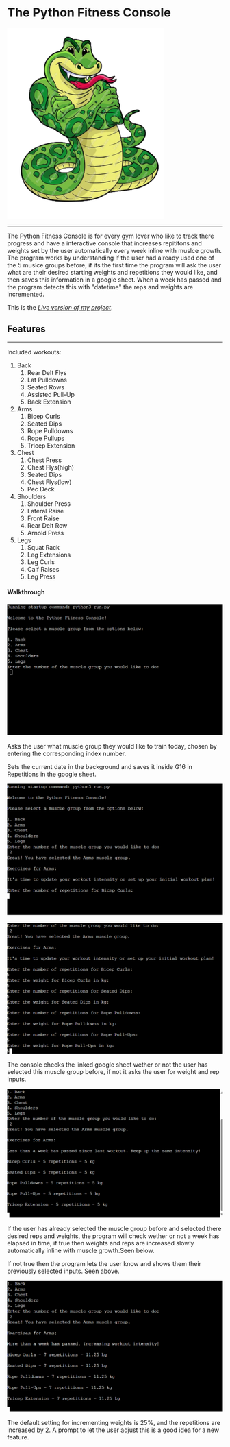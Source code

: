 # The Python Fitness Console
![A muscular python](assets/images/editedbuffpython.png)
***
The Python Fitness Console is for every gym lover who like to track there progress and have a interactive console that increases repititons and weights set by the user automatically every week inline with muslce growth. The program works by understanding if the user had already used one of the 5 muslce groups before, if its the first time the program will ask the user what are their desired starting weights and repetitions they would like, and then saves this information in a google sheet. When a week has passed and the program detects this with "datetime" the reps and weights are incremented.

This is the *[Live version of my project](https://pythonfitnessconsole-3375f331b895.herokuapp.com/)*.

## Features
***

Included workouts:

1. Back
    1. Rear Delt Flys
    2. Lat Pulldowns
    3. Seated Rows
    4. Assisted Pull-Up
    5. Back Extension
2. Arms
    1. Bicep Curls
    2. Seated Dips
    3. Rope Pulldowns
    4. Rope Pullups
    5. Tricep Extension
3. Chest
    1. Chest Press
    2. Chest Flys(high)
    3. Seated Dips
    4. Chest Flys(low)
    5. Pec Deck
4. Shoulders
    1. Shoulder Press
    2. Lateral Raise
    3. Front Raise
    4. Rear Delt Row
    5. Arnold Press
5. Legs
    1. Squat Rack
    2. Leg Extensions
    3. Leg Curls
    4. Calf Raises
    5. Leg Press

#### Walkthrough

![Python Fitness Console Startup screen asking user what muscle group they would like to choose](assets/images/pfcss1.png)

 Asks the user what muscle group they would like to train today, chosen by entering the corresponding index number.

 Sets the current date in the background and saves it inside G16 in Repetitions in the google sheet.

![Python Fitness Console asking the user for desired weights and repetitions](assets/images/pfcss2.png)

![Python Fitness Console asking the user for desired weights and repetitions whilst iterating](assets/images/pfcss3.png)

 The console checks the linked google sheet wether or not the user has selected this muscle group before, if not it asks the user for weight and rep inputs.

![Python Fitness Console showing the user there selected workouts](assets/images/pfcss4.png)

 If the user has already selected the muscle group before and selected there desired reps and weights, the program will check wether or not a week has elapsed in time, if true then weights and reps are increased slowly automatically inline with muscle growth.Seen below.

 If not true then the program lets the user know and shows them their previously selected inputs. Seen above.


![Python Fitness Console incrementing the weights and reps automatically after a week has elapsed](assets/images/pfcss5.png)

The default setting for incrementing weights is 25%, and the repetitions are increased by 2. A prompt to let the user adjust this is a good idea for a new feature.



